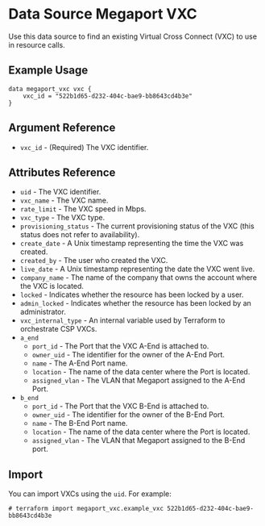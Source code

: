 # Data Source Megaport VXC
Use this data source to find an existing Virtual Cross Connect (VXC) to use in resource calls.

## Example Usage
```
data megaport_vxc vxc {
    vxc_id = "522b1d65-d232-404c-bae9-bb8643cd4b3e"
}
```

## Argument Reference
- `vxc_id` - (Required) The VXC identifier.

## Attributes Reference
- `uid` - The VXC identifier.
- `vxc_name` - The VXC name.
- `rate_limit` - The VXC speed in Mbps.
- `vxc_type` - The VXC type.
- `provisioning_status` - The current provisioning status of the VXC (this status does not refer to availability).
- `create_date` - A Unix timestamp representing the time the VXC was created.
- `created_by` - The user who created the VXC.
- `live_date` - A Unix timestamp representing the date the VXC went live.
- `company_name` - The name of the company that owns the account where the VXC is located.
- `locked` - Indicates whether the resource has been locked by a user.
- `admin_locked` - Indicates whether the resource has been locked by an administrator.
- `vxc_internal_type` - An internal variable used by Terraform to orchestrate CSP VXCs.
- `a_end`
    - `port_id` - The Port that the VXC A-End is attached to.
    - `owner_uid` - The identifier for the owner of the A-End Port.
    - `name` - The A-End Port name.
    - `location` - The name of the data center where the Port is located.
    - `assigned_vlan` - The VLAN that Megaport assigned to the A-End Port.
- `b_end`
    - `port_id` - The Port that the VXC B-End is attached to.
    - `owner_uid` - The identifier for the owner of the B-End Port.
    - `name` - The B-End Port name.
    - `location` - The name of the data center where the Port is located.
    - `assigned_vlan` - The VLAN that Megaport assigned to the B-End port.
 

## Import
You can import VXCs using the `uid`. For example:
 ```shell script
# terraform import megaport_vxc.example_vxc 522b1d65-d232-404c-bae9-bb8643cd4b3e
```
